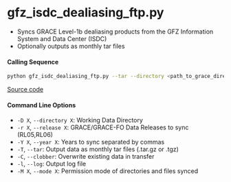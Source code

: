 gfz_isdc_dealiasing_ftp.py
==========================

- Syncs GRACE Level-1b dealiasing products from the GFZ Information System and Data Center (ISDC)
- Optionally outputs as monthly tar files

#### Calling Sequence
```bash
python gfz_isdc_dealiasing_ftp.py --tar --directory <path_to_grace_directory> --release RL06
```
[Source code](https://github.com/tsutterley/read-GRACE-harmonics/blob/main/scripts/gfz_isdc_dealiasing_ftp.py)

#### Command Line Options
- `-D X`, `--directory X`: Working Data Directory
- `-r X`, `--release X`: GRACE/GRACE-FO Data Releases to sync (RL05,RL06)
- `-Y X`, `--year X`: Years to sync separated by commas
- `-T`, `--tar`: Output data as monthly tar files (.tar.gz or .tgz)
- `-C`, `--clobber`: Overwrite existing data in transfer
- `-l`, `--log`: Output log file
- `-M X`, `--mode X`: Permission mode of directories and files synced

